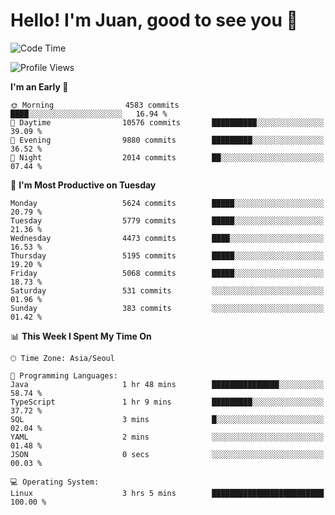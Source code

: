 # Hello! I'm Juan, good to see you 👋

<!--
**Y-k-Y/Y-k-Y** is a ✨ _special_ ✨ repository because its `README.md` (this file) appears on your GitHub profile.

Here are some ideas to get you started:

- 🔭 I’m currently working on ...
- 🌱 I’m currently learning ...
- 👯 I’m looking to collaborate on ...
- 🤔 I’m looking for help with ...
- 💬 Ask me about ...
- 📫 How to reach me: ...
- 😄 Pronouns: ...
- ⚡ Fun fact: ...
-->
<!--
![Profile views](https://gpvc.arturio.dev/Y-k-Y)

[![Omid Nikrah StackOverflow](https://github-readme-stackoverflow.vercel.app/?userID=9517076)](https://stackoverflow.com/users/9517076/i-have-10-fingers)
-->

<!--START_SECTION:waka-->
![Code Time](http://img.shields.io/badge/Code%20Time-1%2C805%20hrs%2020%20mins-blue)

![Profile Views](http://img.shields.io/badge/Profile%20Views-0-blue)

**I'm an Early 🐤** 

```text
🌞 Morning                4583 commits        ████░░░░░░░░░░░░░░░░░░░░░   16.94 % 
🌆 Daytime                10576 commits       ██████████░░░░░░░░░░░░░░░   39.09 % 
🌃 Evening                9880 commits        █████████░░░░░░░░░░░░░░░░   36.52 % 
🌙 Night                  2014 commits        ██░░░░░░░░░░░░░░░░░░░░░░░   07.44 % 
```
📅 **I'm Most Productive on Tuesday** 

```text
Monday                   5624 commits        █████░░░░░░░░░░░░░░░░░░░░   20.79 % 
Tuesday                  5779 commits        █████░░░░░░░░░░░░░░░░░░░░   21.36 % 
Wednesday                4473 commits        ████░░░░░░░░░░░░░░░░░░░░░   16.53 % 
Thursday                 5195 commits        █████░░░░░░░░░░░░░░░░░░░░   19.20 % 
Friday                   5068 commits        █████░░░░░░░░░░░░░░░░░░░░   18.73 % 
Saturday                 531 commits         ░░░░░░░░░░░░░░░░░░░░░░░░░   01.96 % 
Sunday                   383 commits         ░░░░░░░░░░░░░░░░░░░░░░░░░   01.42 % 
```


📊 **This Week I Spent My Time On** 

```text
🕑︎ Time Zone: Asia/Seoul

💬 Programming Languages: 
Java                     1 hr 48 mins        ███████████████░░░░░░░░░░   58.74 % 
TypeScript               1 hr 9 mins         █████████░░░░░░░░░░░░░░░░   37.72 % 
SQL                      3 mins              █░░░░░░░░░░░░░░░░░░░░░░░░   02.04 % 
YAML                     2 mins              ░░░░░░░░░░░░░░░░░░░░░░░░░   01.48 % 
JSON                     0 secs              ░░░░░░░░░░░░░░░░░░░░░░░░░   00.03 % 

💻 Operating System: 
Linux                    3 hrs 5 mins        █████████████████████████   100.00 % 
```


<!--END_SECTION:waka-->
